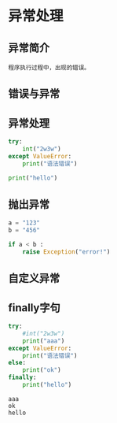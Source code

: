 
# 异常处理

## 异常简介
    程序执行过程中，出现的错误。

## 错误与异常

## 异常处理
```python
try: 
    int("2w3w")
except ValueError:
    print("语法错误")    

print("hello")
```
## 抛出异常

```python
a = "123"
b = "456"

if a < b :
    raise Exception("error!")
```

## 自定义异常
## finally字句

```python
try: 
    #int("2w3w")
    print("aaa")
except ValueError:
    print("语法错误")  
else:
    print("ok")  
finally:
    print("hello")
```

```
aaa
ok
hello
```